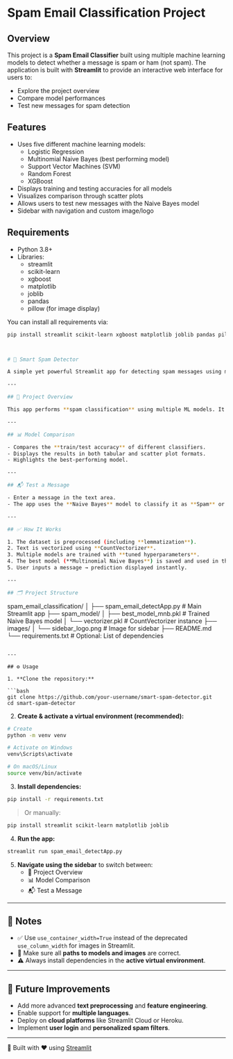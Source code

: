# Spam Email Classification Project

## Overview

This project is a **Spam Email Classifier** built using multiple machine learning models to detect whether a message is spam or ham (not spam). The application is built with **Streamlit** to provide an interactive web interface for users to:

- Explore the project overview
- Compare model performances
- Test new messages for spam detection

## Features

- Uses five different machine learning models:
  - Logistic Regression
  - Multinomial Naive Bayes (best performing model)
  - Support Vector Machines (SVM)
  - Random Forest
  - XGBoost
- Displays training and testing accuracies for all models
- Visualizes comparison through scatter plots
- Allows users to test new messages with the Naive Bayes model
- Sidebar with navigation and custom image/logo

## Requirements

- Python 3.8+
- Libraries:
  - streamlit
  - scikit-learn
  - xgboost
  - matplotlib
  - joblib
  - pandas
  - pillow (for image display)

You can install all requirements via:

```bash
pip install streamlit scikit-learn xgboost matplotlib joblib pandas pillow



# 📧 Smart Spam Detector

A simple yet powerful Streamlit app for detecting spam messages using machine learning models.

---

## 🧠 Project Overview

This app performs **spam classification** using multiple ML models. It allows users to test new messages and compare model performance, all in a user-friendly interface.

---

## 📊 Model Comparison

- Compares the **train/test accuracy** of different classifiers.
- Displays the results in both tabular and scatter plot formats.
- Highlights the best-performing model.

---

## 📬 Test a Message

- Enter a message in the text area.
- The app uses the **Naive Bayes** model to classify it as **Spam** or **Ham**.

---

## ✅ How It Works

1. The dataset is preprocessed (including **lemmatization**).
2. Text is vectorized using **CountVectorizer**.
3. Multiple models are trained with **tuned hyperparameters**.
4. The best model (**Multinomial Naive Bayes**) is saved and used in the app.
5. User inputs a message → prediction displayed instantly.

---

## 🗂️ Project Structure

```
spam_email_classification/
│
├── spam_email_detectApp.py      # Main Streamlit app
├── spam_model/
│   ├── best_model_mnb.pkl       # Trained Naive Bayes model
│   └── vectorizer.pkl     # CountVectorizer instance
├── images/
│   └── sidebar_logo.png         # Image for sidebar
├── README.md
└── requirements.txt             # Optional: List of dependencies
```

---

## ⚙️ Usage

1. **Clone the repository:**

```bash
git clone https://github.com/your-username/smart-spam-detector.git
cd smart-spam-detector
```

2. **Create & activate a virtual environment (recommended):**

```bash
# Create
python -m venv venv

# Activate on Windows
venv\Scripts\activate

# On macOS/Linux
source venv/bin/activate
```

3. **Install dependencies:**

```bash
pip install -r requirements.txt
```

> Or manually:
```bash
pip install streamlit scikit-learn matplotlib joblib
```

4. **Run the app:**

```bash
streamlit run spam_email_detectApp.py
```

5. **Navigate using the sidebar** to switch between:
   - 🧠 Project Overview
   - 📊 Model Comparison
   - 📬 Test a Message

---

## 📝 Notes

- ✅ Use `use_container_width=True` instead of the deprecated `use_column_width` for images in Streamlit.
- 📁 Make sure all **paths to models and images** are correct.
- ⚠️ Always install dependencies in the **active virtual environment**.

---

## 🌟 Future Improvements

- Add more advanced **text preprocessing** and **feature engineering**.
- Enable support for **multiple languages**.
- Deploy on **cloud platforms** like Streamlit Cloud or Heroku.
- Implement **user login** and **personalized spam filters**.

---

🔗 Built with ❤️ using [Streamlit](https://streamlit.io/)
